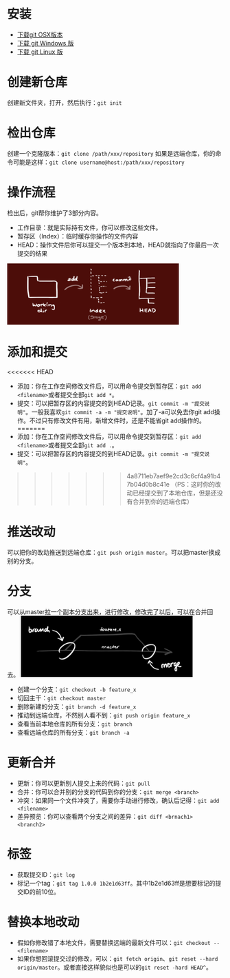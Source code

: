 # 安装
* [下载git OSX版本](http://git-scm.com/download/mac)
* [下载 git Windows 版](https://gitforwindows.org/)
* [下载 git Linux 版](http://git-scm.com/download/linux)

# 创建新仓库
创建新文件夹，打开，然后执行：`git init`

# 检出仓库
创建一个克隆版本：`git clone /path/xxx/repository`
如果是远端仓库，你的命令可能是这样：`git clone username@host:/path/xxx/repository`

# 操作流程
检出后，git帮你维护了3部分内容。
* 工作目录：就是实际持有文件，你可以修改这些文件。
* 暂存区（Index）：临时缓存你操作的文件内容
* HEAD：操作文件后你可以提交一个版本到本地，HEAD就指向了你最后一次提交的结果
<img src="data/article/content/Git常用命令/trees.png" width=400 />

# 添加和提交
<<<<<<< HEAD
* 添加：你在工作空间修改文件后，可以用命令提交到暂存区：`git add <filename>`或者提交全部`git add *`。
* 提交：可以把暂存区的内容提交的到HEAD记录。`git commit -m "提交说明"`。一般我喜欢`git commit -a -m "提交说明"`。加了-a可以免去你git add操作。不过只有修改文件有用，新增文件时，还是不能省git add操作的。
=======
* 添加：你在工作空间修改文件后，可以用命令提交到暂存区：`git add <filename>`或者提交全部`git add .`。
* 提交：可以把暂存区的内容提交的到HEAD记录。`git commit -m "提交说明"`。
>>>>>>> 4a8711eb7aef9e2cd3c6cf4a91b47b04d0b8c41e
（PS：这时你的改动已经提交到了本地仓库，但是还没有合并到你的远端仓库）

# 推送改动
可以把你的改动推送到远端仓库：`git push origin master`。可以把master换成别的分支。

# 分支
可以从master拉一个副本分支出来，进行修改，修改完了以后，可以在合并回去。
<img src="data/article/content/Git常用命令/branches.png" width=400 />
* 创建一个分支：`git checkout -b feature_x`
* 切回主干：`git checkout master`
* 删除新建的分支：`git branch -d feature_x`
* 推动到远端仓库，不然别人看不到：`git push origin feature_x`
* 查看当前本地仓库的所有分支：`git branch`
* 查看远端仓库的所有分支：`git branch -a`

# 更新合并
* 更新：你可以更新别人提交上来的代码：`git pull`
* 合并：你可以合并别的分支的代码到你的分支：`git merge <branch>`
* 冲突：如果同一个文件冲突了，需要你手动进行修改，确认后记得：`git add <filename>`
* 差异预览：你可以查看两个分支之间的差异：`git diff <brnach1> <branch2>`

# 标签
* 获取提交ID：`git log`
* 标记一个tag：`git tag 1.0.0 1b2e1d63ff`。其中1b2e1d63ff是想要标记的提交ID的前10位。

# 替换本地改动
* 假如你修改错了本地文件，需要替换远端的最新文件可以：`git checkout -- <filename>`
* 如果你想回滚提交过的修改，可以：`git fetch origin`、`git reset --hard origin/master`。或者直接这样貌似也是可以的`git reset -hard HEAD^`。
